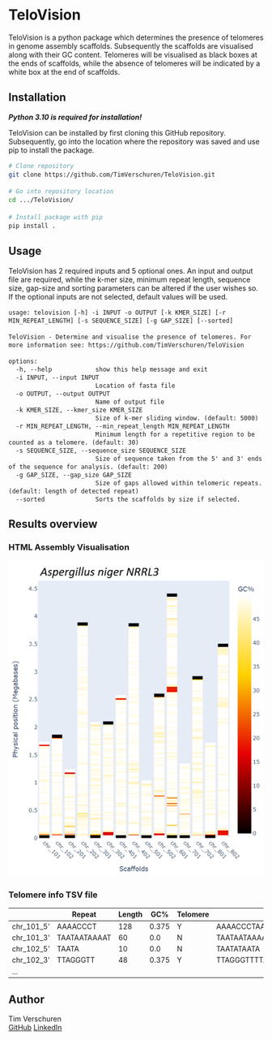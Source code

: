 # TeloVision

TeloVision is a python package which determines the presence of telomeres in genome assembly scaffolds. Subsequently the scaffolds are visualised along with their GC content. Telomeres will be visualised as black boxes at the ends of scaffolds, while the absence of telomeres will be indicated by a white box at the end of scaffolds. 

## Installation

***Python 3.10 is required for installation!***

TeloVision can be installed by first cloning this GitHub repository. Subsequently, go into the location where the repository was saved and use pip to install the package.
```bash
# Clone repository
git clone https://github.com/TimVerschuren/TeloVision.git

# Go into repository location
cd .../TeloVision/

# Install package with pip
pip install .
```

## Usage

TeloVision has 2 required inputs and 5 optional ones. An input and output file are required, while the k-mer size, minimum repeat length, sequence size, gap-size and sorting parameters can be altered if the user wishes so. If the optional inputs are not selected, default values will be used. 
```
usage: telovision [-h] -i INPUT -o OUTPUT [-k KMER_SIZE] [-r MIN_REPEAT_LENGTH] [-s SEQUENCE_SIZE] [-g GAP_SIZE] [--sorted]

TeloVision - Determine and visualise the presence of telomeres. For more information see: https://github.com/TimVerschuren/TeloVision

options:
  -h, --help            show this help message and exit
  -i INPUT, --input INPUT
                        Location of fasta file
  -o OUTPUT, --output OUTPUT
                        Name of output file
  -k KMER_SIZE, --kmer_size KMER_SIZE
                        Size of k-mer sliding window. (default: 5000)
  -r MIN_REPEAT_LENGTH, --min_repeat_length MIN_REPEAT_LENGTH
                        Minimum length for a repetitive region to be counted as a telomere. (default: 30)
  -s SEQUENCE_SIZE, --sequence_size SEQUENCE_SIZE
                        Size of sequence taken from the 5' and 3' ends of the sequence for analysis. (default: 200)
  -g GAP_SIZE, --gap_size GAP_SIZE
                        Size of gaps allowed within telomeric repeats. (default: length of detected repeat)
  --sorted              Sorts the scaffolds by size if selected.
```
## Results overview
### HTML Assembly Visualisation
![alt text](https://github.com/WesterdijkInstitute/TeloVision/blob/main/Examples/Aspni_NRRL3.png)

### Telomere info TSV file
|          | Repeat |	Length |	GC% |	Telomere |	Repetitive Sequence |
|----------|--------|--------|------|----------|----------------------|
|chr_101_5'|AAAACCCT|128|0.375|Y|AAAACCCTAAAACCCTAAAACCCTAAAACCCTAAAACCCTAAAACCCTAAAAACCCTAAACCCTAAAACCCTAAAACCCTAAAACCCTAAAACCCTAAAAACCCTAAAACCCTAAAACCCTAAACCCT|
|chr_101_3'|TAATAATAAAAT|60|0.0|N|TAATAATAAAATTAATAATAAAATTAATAATAAAATTAATAATAAAATTAATAATAAAAT|
|chr_102_5'|TAATA|10|0.0|N|TAATATAATA|
|chr_102_3'|TTAGGGTT|48|0.375|Y|TTAGGGTTTTAGGGTTTTAGGGTTTTAGGGTTTTAGGGTTTTAGGGTT|
|...|

## Author
Tim Verschuren <br/>
[GitHub](https://github.com/TimVerschuren)
[LinkedIn](https://www.linkedin.com/in/tim-verschuren-27082919b/)
